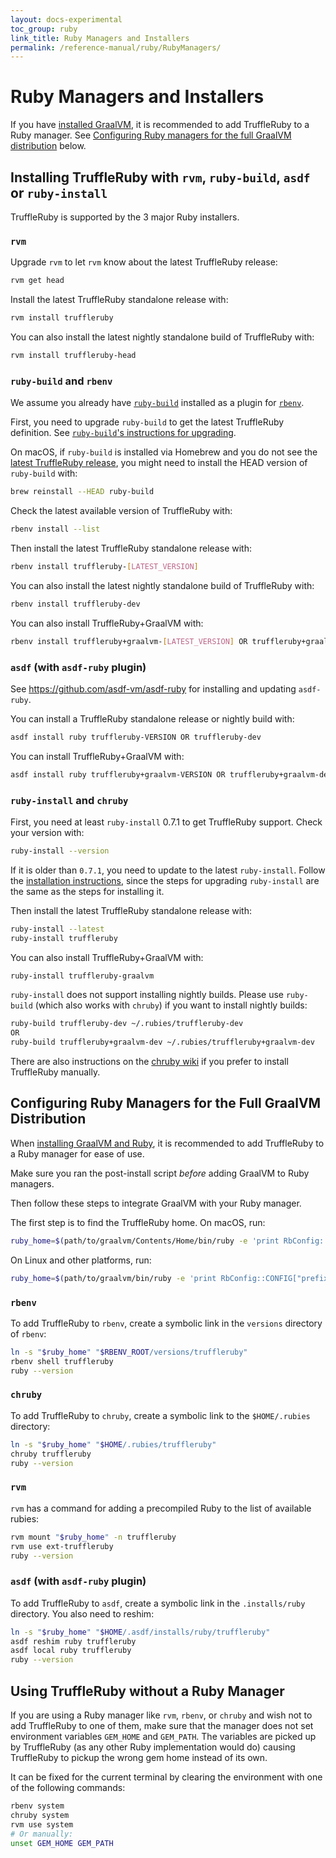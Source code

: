 ```yaml
---
layout: docs-experimental
toc_group: ruby
link_title: Ruby Managers and Installers
permalink: /reference-manual/ruby/RubyManagers/
---
```

# Ruby Managers and Installers

If you have [installed GraalVM](installing-graalvm.md), it is recommended to add TruffleRuby to a Ruby manager.
See
[Configuring Ruby managers for the full GraalVM distribution](#configuring-ruby-managers-for-the-full-graalvm-distribution) below.

## Installing TruffleRuby with `rvm`, `ruby-build`, `asdf` or `ruby-install`

TruffleRuby is supported by the 3 major Ruby installers.

### `rvm`

Upgrade `rvm` to let `rvm` know about the latest TruffleRuby release:

```bash
rvm get head
```

Install the latest TruffleRuby standalone release with:

```bash
rvm install truffleruby
```

You can also install the latest nightly standalone build of TruffleRuby with:

```bash
rvm install truffleruby-head
```

### `ruby-build` and `rbenv`

We assume you already have [`ruby-build`](https://github.com/rbenv/ruby-build) installed as a plugin for [`rbenv`](https://github.com/rbenv/rbenv).

First, you need to upgrade `ruby-build` to get the latest TruffleRuby definition.
See [`ruby-build`'s instructions for upgrading](https://github.com/rbenv/ruby-build#upgrading).

On macOS, if `ruby-build` is installed via Homebrew and you do not see the [latest TruffleRuby release](https://github.com/oracle/truffleruby/releases/latest), you might need to install the HEAD version of `ruby-build` with:

```bash
brew reinstall --HEAD ruby-build
```

Check the latest available version of TruffleRuby with:

```bash
rbenv install --list
```

Then install the latest TruffleRuby standalone release with:

```bash
rbenv install truffleruby-[LATEST_VERSION]
```

You can also install the latest nightly standalone build of TruffleRuby with:

```bash
rbenv install truffleruby-dev
```

You can also install TruffleRuby+GraalVM with:

```bash
rbenv install truffleruby+graalvm-[LATEST_VERSION] OR truffleruby+graalvm-dev
```

### `asdf` (with `asdf-ruby` plugin)

See https://github.com/asdf-vm/asdf-ruby for installing and updating `asdf-ruby`.

You can install a TruffleRuby standalone release or nightly build with:

```bash
asdf install ruby truffleruby-VERSION OR truffleruby-dev
```

You can install TruffleRuby+GraalVM with:

```bash
asdf install ruby truffleruby+graalvm-VERSION OR truffleruby+graalvm-dev
```

### `ruby-install` and `chruby`

First, you need at least `ruby-install` 0.7.1 to get TruffleRuby support.
Check your version with:

```bash
ruby-install --version
```

If it is older than `0.7.1`, you need to update to the latest `ruby-install`.
Follow the [installation instructions](https://github.com/postmodern/ruby-install#install), since the steps for upgrading `ruby-install` are the same as the steps for installing it.

Then install the latest TruffleRuby standalone release with:

```bash
ruby-install --latest
ruby-install truffleruby
```

You can also install TruffleRuby+GraalVM with:

```bash
ruby-install truffleruby-graalvm
```

`ruby-install` does not support installing nightly builds.
Please use `ruby-build` (which also works with `chruby`) if you want to install nightly builds:

```bash
ruby-build truffleruby-dev ~/.rubies/truffleruby-dev
OR
ruby-build truffleruby+graalvm-dev ~/.rubies/truffleruby+graalvm-dev
```

There are also instructions on the [chruby wiki](https://github.com/postmodern/chruby/wiki/TruffleRuby) if you prefer to install TruffleRuby manually.

## Configuring Ruby Managers for the Full GraalVM Distribution

When [installing GraalVM and Ruby](installing-graalvm.md), it is recommended to add TruffleRuby to a Ruby manager for ease of use.

Make sure you ran the post-install script *before* adding GraalVM to Ruby managers.

Then follow these steps to integrate GraalVM with your Ruby manager.

The first step is to find the TruffleRuby home.
On macOS, run:
```bash
ruby_home=$(path/to/graalvm/Contents/Home/bin/ruby -e 'print RbConfig::CONFIG["prefix"]')
```

On Linux and other platforms, run:
```bash
ruby_home=$(path/to/graalvm/bin/ruby -e 'print RbConfig::CONFIG["prefix"]')
```

### `rbenv`

To add TruffleRuby to `rbenv`, create a symbolic link in the `versions` directory of `rbenv`:

```bash
ln -s "$ruby_home" "$RBENV_ROOT/versions/truffleruby"
rbenv shell truffleruby
ruby --version
```

### `chruby`

To add TruffleRuby to `chruby`, create a symbolic link to the `$HOME/.rubies` directory:

```bash
ln -s "$ruby_home" "$HOME/.rubies/truffleruby"
chruby truffleruby
ruby --version
```

### `rvm`

`rvm` has a command for adding a precompiled Ruby to the list of available rubies:

```bash
rvm mount "$ruby_home" -n truffleruby
rvm use ext-truffleruby
ruby --version
```

### `asdf` (with `asdf-ruby` plugin)

To add TruffleRuby to `asdf`, create a symbolic link in the `.installs/ruby` directory.
You also need to reshim:

```bash
ln -s "$ruby_home" "$HOME/.asdf/installs/ruby/truffleruby"
asdf reshim ruby truffleruby
asdf local ruby truffleruby
ruby --version
```

## Using TruffleRuby without a Ruby Manager

If you are using a Ruby manager like `rvm`, `rbenv`, or `chruby` and wish not to add TruffleRuby to one of them, make sure that the manager does not set environment variables `GEM_HOME` and `GEM_PATH`.
The variables are picked up by TruffleRuby (as any other Ruby implementation would do) causing TruffleRuby to pickup the wrong gem home instead of its own.

It can be fixed for the current terminal by clearing the environment with one of the following commands:

```bash
rbenv system
chruby system
rvm use system
# Or manually:
unset GEM_HOME GEM_PATH
```
